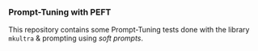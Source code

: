 ### Prompt-Tuning with PEFT

This repository contains some Prompt-Tuning tests done with the library ```mkultra``` & prompting using *soft prompts*.
